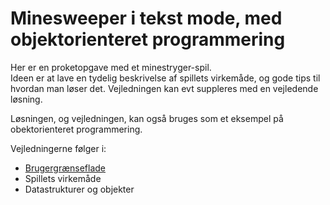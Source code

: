 # Minesweeper i tekst mode, med objektorienteret programmering

Her er en proketopgave med et minestryger-spil.  
Ideen er at lave en tydelig beskrivelse af spillets virkemåde, og gode tips til hvordan man løser det.  Vejledningen kan evt suppleres med en vejledende løsning.

Løsningen, og vejledningen, kan også bruges som et eksempel på obektorienteret programmering.

Vejledningerne følger i:
* [Brugergrænseflade](docs/user_interface.md)
* Spillets virkemåde
* Datastrukturer og objekter